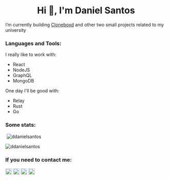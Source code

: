 <h1 align="center">Hi 👋, I'm Daniel Santos</h1>

I’m currently building [Cloneboxd](https://github.com/ddanielsantos/cloneboxd) and other two small projects related to my university

<h3 align="left">Languages and Tools:</h3>

I really like to work with:
- React
- NodeJS
- GraphQL
- MongoDB

One day I'll be good with:
- Relay
- Rust
- Go

<h3 align="left">Some stats:</h3>

<p>&nbsp;<img align="center" src="https://github-readme-stats.vercel.app/api?username=ddanielsantos&show_icons=true&locale=en" alt="ddanielsantos" /></p>

<p><img align="center" src="https://github-readme-streak-stats.herokuapp.com/?user=ddanielsantos&" alt="ddanielsantos" /></p>

<h3 align="left">If you need to contact me:</h3>
<p align="left">
<a href="https://dev.to/ddanielsantos" target="blank"><img align="center" src="https://raw.githubusercontent.com/rahuldkjain/github-profile-readme-generator/master/src/images/icons/Social/devto.svg" alt="ddanielsantos" height="20" width="20" /></a>
<a href="https://twitter.com/rentat0sp" target="blank"><img align="center" src="https://raw.githubusercontent.com/rahuldkjain/github-profile-readme-generator/master/src/images/icons/Social/twitter.svg" alt="rentat0sp" height="20" width="20" /></a>
<a href="https://linkedin.com/in/daniel-santos-324855212" target="blank"><img align="center" src="https://raw.githubusercontent.com/rahuldkjain/github-profile-readme-generator/master/src/images/icons/Social/linked-in-alt.svg" alt="daniel-santos-324855212" height="20" width="20" /></a>
<a href="https://instagram.com/ddanieus" target="blank"><img align="center" src="https://raw.githubusercontent.com/rahuldkjain/github-profile-readme-generator/master/src/images/icons/Social/instagram.svg" alt="ddanieus" height="20" width="20" /></a>
</p>
